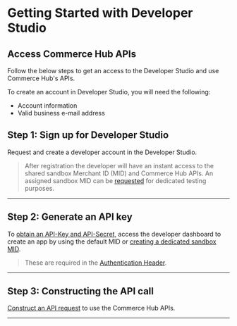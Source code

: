 # Getting Started with Developer Studio 

## Access Commerce Hub APIs

Follow the below steps to get an access to the Developer Studio and use Commerce Hub's APIs.

To create an account in Developer Studio, you will need the following:

- Account information 
- Valid business e-mail address

## Step 1: Sign up for  Developer Studio

Request and create a developer account in the Developer Studio.

<!-- theme: info -->
> After registration the developer will have an instant access to the shared sandbox Merchant ID (MID) and Commerce Hub APIs. An assigned sandbox MID can be [requested](?path=docs/Resources/Guides/Dev-Studio/Account-Management.md) for dedicated testing purposes.

---

## Step 2: Generate an API key

To [obtain an API-Key and API-Secret](?path=docs/Resources/Guides/Dev-Studio/Key-Management.md), access the developer dashboard to create an app by using the default MID or [creating a dedicated sandbox MID](?path=docs/Resources/Guides/Dev-Studio/Account-Management.md).

<!-- theme: info -->
> These are required in the [Authentication Header](?path=docs/Resources/API-Documents/Authentication-Header.md).

---

## Step 3: Constructing the API call

[Construct an API request](?path=docs/Resources/API-Documents/Use-Our-APIs.md) to use the Commerce Hub APIs.
 
---
